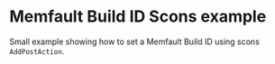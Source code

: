 # Memfault Build ID Scons example

Small example showing how to set a Memfault Build ID using scons `AddPostAction`.
